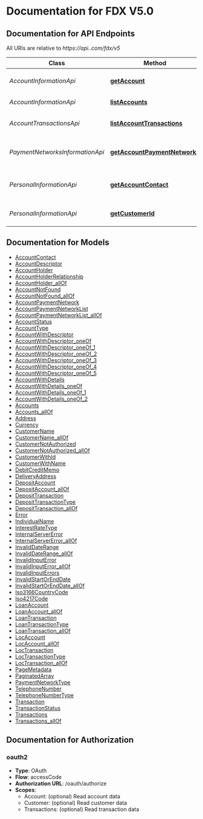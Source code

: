 # Documentation for FDX V5.0

<a name="documentation-for-api-endpoints"></a>
## Documentation for API Endpoints

All URIs are relative to *https://api.<your-organization>.com/fdx/v5*

| Class | Method | HTTP request | Description |
|------------ | ------------- | ------------- | -------------|
| *AccountInformationApi* | [**getAccount**](Apis/AccountInformationApi.md#getaccount) | **GET** /accounts/{accountId} | Get account balances and liabilities |
*AccountInformationApi* | [**listAccounts**](Apis/AccountInformationApi.md#listaccounts) | **GET** /accounts | List all accounts |
| *AccountTransactionsApi* | [**listAccountTransactions**](Apis/AccountTransactionsApi.md#listaccounttransactions) | **GET** /accounts/{accountId}/transactions | List all account transactions |
| *PaymentNetworksInformationApi* | [**getAccountPaymentNetworks**](Apis/PaymentNetworksInformationApi.md#getaccountpaymentnetworks) | **GET** /accounts/{accountId}/payment-networks | Get payment networks supported by the account |
| *PersonalInformationApi* | [**getAccountContact**](Apis/PersonalInformationApi.md#getaccountcontact) | **GET** /accounts/{accountId}/contact | Get an account's contact information |
*PersonalInformationApi* | [**getCustomerId**](Apis/PersonalInformationApi.md#getcustomerid) | **GET** /customers/current | Get current authenticated customer id |


<a name="documentation-for-models"></a>
## Documentation for Models

 - [AccountContact](./Models/AccountContact.md)
 - [AccountDescriptor](./Models/AccountDescriptor.md)
 - [AccountHolder](./Models/AccountHolder.md)
 - [AccountHolderRelationship](./Models/AccountHolderRelationship.md)
 - [AccountHolder_allOf](./Models/AccountHolder_allOf.md)
 - [AccountNotFound](./Models/AccountNotFound.md)
 - [AccountNotFound_allOf](./Models/AccountNotFound_allOf.md)
 - [AccountPaymentNetwork](./Models/AccountPaymentNetwork.md)
 - [AccountPaymentNetworkList](./Models/AccountPaymentNetworkList.md)
 - [AccountPaymentNetworkList_allOf](./Models/AccountPaymentNetworkList_allOf.md)
 - [AccountStatus](./Models/AccountStatus.md)
 - [AccountType](./Models/AccountType.md)
 - [AccountWithDescriptor](./Models/AccountWithDescriptor.md)
 - [AccountWithDescriptor_oneOf](./Models/AccountWithDescriptor_oneOf.md)
 - [AccountWithDescriptor_oneOf_1](./Models/AccountWithDescriptor_oneOf_1.md)
 - [AccountWithDescriptor_oneOf_2](./Models/AccountWithDescriptor_oneOf_2.md)
 - [AccountWithDescriptor_oneOf_3](./Models/AccountWithDescriptor_oneOf_3.md)
 - [AccountWithDescriptor_oneOf_4](./Models/AccountWithDescriptor_oneOf_4.md)
 - [AccountWithDescriptor_oneOf_5](./Models/AccountWithDescriptor_oneOf_5.md)
 - [AccountWithDetails](./Models/AccountWithDetails.md)
 - [AccountWithDetails_oneOf](./Models/AccountWithDetails_oneOf.md)
 - [AccountWithDetails_oneOf_1](./Models/AccountWithDetails_oneOf_1.md)
 - [AccountWithDetails_oneOf_2](./Models/AccountWithDetails_oneOf_2.md)
 - [Accounts](./Models/Accounts.md)
 - [Accounts_allOf](./Models/Accounts_allOf.md)
 - [Address](./Models/Address.md)
 - [Currency](./Models/Currency.md)
 - [CustomerName](./Models/CustomerName.md)
 - [CustomerName_allOf](./Models/CustomerName_allOf.md)
 - [CustomerNotAuthorized](./Models/CustomerNotAuthorized.md)
 - [CustomerNotAuthorized_allOf](./Models/CustomerNotAuthorized_allOf.md)
 - [CustomerWithId](./Models/CustomerWithId.md)
 - [CustomerWithName](./Models/CustomerWithName.md)
 - [DebitCreditMemo](./Models/DebitCreditMemo.md)
 - [DeliveryAddress](./Models/DeliveryAddress.md)
 - [DepositAccount](./Models/DepositAccount.md)
 - [DepositAccount_allOf](./Models/DepositAccount_allOf.md)
 - [DepositTransaction](./Models/DepositTransaction.md)
 - [DepositTransactionType](./Models/DepositTransactionType.md)
 - [DepositTransaction_allOf](./Models/DepositTransaction_allOf.md)
 - [Error](./Models/Error.md)
 - [IndividualName](./Models/IndividualName.md)
 - [InterestRateType](./Models/InterestRateType.md)
 - [InternalServerError](./Models/InternalServerError.md)
 - [InternalServerError_allOf](./Models/InternalServerError_allOf.md)
 - [InvalidDateRange](./Models/InvalidDateRange.md)
 - [InvalidDateRange_allOf](./Models/InvalidDateRange_allOf.md)
 - [InvalidInputError](./Models/InvalidInputError.md)
 - [InvalidInputError_allOf](./Models/InvalidInputError_allOf.md)
 - [InvalidInputErrors](./Models/InvalidInputErrors.md)
 - [InvalidStartOrEndDate](./Models/InvalidStartOrEndDate.md)
 - [InvalidStartOrEndDate_allOf](./Models/InvalidStartOrEndDate_allOf.md)
 - [Iso3166CountryCode](./Models/Iso3166CountryCode.md)
 - [Iso4217Code](./Models/Iso4217Code.md)
 - [LoanAccount](./Models/LoanAccount.md)
 - [LoanAccount_allOf](./Models/LoanAccount_allOf.md)
 - [LoanTransaction](./Models/LoanTransaction.md)
 - [LoanTransactionType](./Models/LoanTransactionType.md)
 - [LoanTransaction_allOf](./Models/LoanTransaction_allOf.md)
 - [LocAccount](./Models/LocAccount.md)
 - [LocAccount_allOf](./Models/LocAccount_allOf.md)
 - [LocTransaction](./Models/LocTransaction.md)
 - [LocTransactionType](./Models/LocTransactionType.md)
 - [LocTransaction_allOf](./Models/LocTransaction_allOf.md)
 - [PageMetadata](./Models/PageMetadata.md)
 - [PaginatedArray](./Models/PaginatedArray.md)
 - [PaymentNetworkType](./Models/PaymentNetworkType.md)
 - [TelephoneNumber](./Models/TelephoneNumber.md)
 - [TelephoneNumberType](./Models/TelephoneNumberType.md)
 - [Transaction](./Models/Transaction.md)
 - [TransactionStatus](./Models/TransactionStatus.md)
 - [Transactions](./Models/Transactions.md)
 - [Transactions_allOf](./Models/Transactions_allOf.md)


<a name="documentation-for-authorization"></a>
## Documentation for Authorization

<a name="oauth2"></a>
### oauth2

- **Type**: OAuth
- **Flow**: accessCode
- **Authorization URL**: /oauth/authorize
- **Scopes**: 
  - Account: (optional) Read account data
  - Customer: (optional) Read customer data
  - Transactions: (optional) Read transaction data

